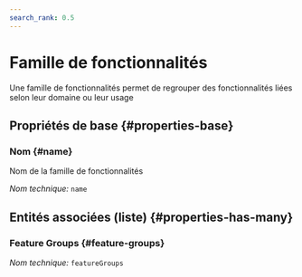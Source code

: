 ```yaml
---
search_rank: 0.5
---    
```

# Famille de fonctionnalités
<!--- THIS FILE IS GENERATED PLEASE DO NOT EDIT IT DIRECTLY --->

Une famille de fonctionnalités permet de regrouper des fonctionnalités liées selon leur domaine ou leur usage

<OH code="featureFamily"/>






## Propriétés de base {#properties-base}
    
### Nom {#name}

Nom de la famille de fonctionnalités

*Nom technique:* ```name```
<PH code="featureFamily:name"/>

    



## Entités associées (liste) {#properties-has-many}

###  Feature Groups {#feature-groups}



*Nom technique:* ```featureGroups```
<PH code="featureFamily:featureGroups"/>




